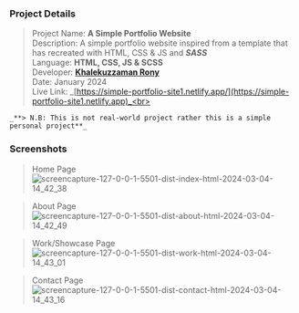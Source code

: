 ### Project Details

> Project Name: **A Simple Portfolio Website** <br>
> Description: A simple portfolio website inspired from a template that has recreated with HTML, CSS & JS and **_SASS_**<br>
> Language: **HTML, CSS, JS & SCSS** <br>
> Developer: **[Khalekuzzaman Rony](https://www.linkedin.com/in/khalekuzzamanrony/)** <br>
> Date: January 2024 <br>
> Live Link: _[https://simple-portfolio-site1.netlify.app/](https://simple-portfolio-site1.netlify.app)_<br>

`_**> N.B: This is not real-world project rather this is a simple personal project**_`

### **Screenshots**

> Home Page
![screencapture-127-0-0-1-5501-dist-index-html-2024-03-04-14_42_38](https://github.com/khalakuzamanrony/NewsGrid-website/assets/43346550/20625b86-456b-4db7-a0ec-28110afa241b)


> About Page
![screencapture-127-0-0-1-5501-dist-about-html-2024-03-04-14_42_49](https://github.com/khalakuzamanrony/NewsGrid-website/assets/43346550/ad92ffda-8d8e-4973-ae67-29ccac3b724b)


> Work/Showcase Page
![screencapture-127-0-0-1-5501-dist-work-html-2024-03-04-14_43_01](https://github.com/khalakuzamanrony/NewsGrid-website/assets/43346550/f30b06d7-cb91-47cc-9a9c-2ee1f571ed7e)


> Contact Page
![screencapture-127-0-0-1-5501-dist-contact-html-2024-03-04-14_43_16](https://github.com/khalakuzamanrony/NewsGrid-website/assets/43346550/1494e5fd-fe5f-43f9-ab35-13a77050651e)


